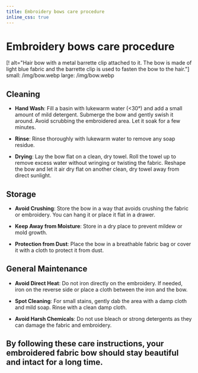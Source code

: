 ```yaml
---
title: Embroidery bows care procedure
inline_css: true
---
```


# Embroidery bows care procedure

[! alt="Hair bow with a metal barrette clip attached to it. The bow is made of light blue fabric and the barrette clip is used to fasten the bow to the hair."]
  small: /img/bow.webp
  large: /img/bow.webp

## Cleaning

- **Hand Wash**:
  Fill a basin with lukewarm water (<30&deg;) and add a small amount of mild detergent.
  Submerge the bow and gently swish it around.
  Avoid scrubbing the embroidered area. Let it soak for a few minutes.

- **Rinse**:
  Rinse thoroughly with lukewarm water to remove any soap residue.

- **Drying**:
  Lay the bow flat on a clean, dry towel.
  Roll the towel up to remove excess water without wringing or twisting the fabric.
  Reshape the bow and let it air dry flat on another clean, dry towel away from direct sunlight.

## Storage

- **Avoid Crushing**:
  Store the bow in a way that avoids crushing the fabric or embroidery. You can hang it or place it flat in a drawer.

- **Keep Away from Moisture**:
  Store in a dry place to prevent mildew or mold growth.

- **Protection from Dust**:
  Place the bow in a breathable fabric bag or cover it with a cloth to protect it from dust.

## General Maintenance

- **Avoid Direct Heat**:
  Do not iron directly on the embroidery. If needed, iron on the reverse side or place a cloth between the iron and the bow.

- **Spot Cleaning**:
  For small stains, gently dab the area with a damp cloth and mild soap. Rinse with a clean damp cloth.

- **Avoid Harsh Chemicals**:
  Do not use bleach or strong detergents as they can damage the fabric and embroidery.

## By following these care instructions, your embroidered fabric bow should stay beautiful and intact for a long time.
